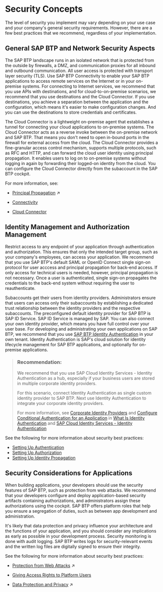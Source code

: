 <!-- loio951d36ce07324f919f74f52b0f9f9e0a -->

# Security Concepts

The level of security you implement may vary depending on your use case and your company's general security requirements. However, there are a few best practices that we recommend, regardless of your implementation.



<a name="loio951d36ce07324f919f74f52b0f9f9e0a__section_jp5_q4n_cgb"/>

## General SAP BTP and Network Security Aspects

The SAP BTP landscape runs in an isolated network that is protected from the outside by firewalls, a DMZ, and communication proxies for all inbound and outbound communication. All user access is protected with transport layer security \(TLS\). Use SAP BTP Connectivity to enable your SAP BTP applications to access remote services on the Internet or in your on-premise systems. For connecting to Internet services, we recommend that you use APIs with destinations, and for cloud-to-on-premise scenarios, we recommend that you use destinations and the Cloud Connector. If you use destinations, you achieve a separation between the application and the configuration, which means it's easier to make configuration changes. And you can use the destinations to store credentials and certificates.

The Cloud Connector is a lightweight on-premise agent that establishes a tunnel for connecting your cloud applications to on-premise systems. The Cloud Connector acts as a reverse invoke between the on-premise network and SAP BTP. That means you don't need to open in-bound ports in the firewall for external access from the cloud. The Cloud Connector provides a fine-granular access control mechanism, supports multiple protocols, such as RFC and HTTP, and can forward the cloud user identity using principal propagation. It enables users to log on to on-premise systems without logging in again by forwarding their logged-on identity from the cloud. You can configure the Cloud Connector directly from the subaccount in the SAP BTP cockpit.

For more information, see:

-   [Principal Propagation](https://help.sap.com/viewer/ea72206b834e4ace9cd834feed6c0e09/Cloud/en-US/f70fcf1c2d0a4a979adfe44cebc93c20.html "Exchange user ID information between systems or environments in SAP BTP.") :arrow_upper_right:

-    [Connectivity](https://help.sap.com/viewer/cca91383641e40ffbe03bdc78f00f681/Cloud/en-US/e54cc8fbbb571014beb5caaf6aa31280.html) 

-   [Cloud Connector](https://help.sap.com/viewer/cca91383641e40ffbe03bdc78f00f681/Cloud/en-US/e6c7616abb5710148cfcf3e75d96d596.html)




<a name="loio951d36ce07324f919f74f52b0f9f9e0a__section_jm5_1nw_jgb"/>

## Identity Management and Authorization Management

Restrict access to any endpoint of your application through authentication and authorization. This ensures that only the intended target group, such as your company's employees, can access your application. We recommend that you use SAP BTP's default SAML or OpenID Connect single sign-on protocol for user acccess and principal propagation for back-end access. If only access for technical users is needed, however, principal propagation is not necessary. Once a user is authenticated, single sign-on propagates the credentials to the back-end system without requiring the user to reauthenticate.

Subaccounts get their users from identity providers. Administrators ensure that users can access only their subaccounts by establishing a dedicated trust relationship between the identity providers and the respective subaccounts. The preconfigured default identity provider for SAP BTP is SAP ID Service. SAP ID Service is managed by SAP. You can also connect your own identity provider, which means you have full control over your user base. For developing and administrating your own applications on SAP BTP, we recommend that you use [SAP BTP Identity Authentication](https://help.sap.com/viewer/p/IDENTITY_AUTHENTICATION) in your own tenant. Identity Authentication is SAP's cloud solution for identity lifecycle management for SAP BTP applications, and optionally for on-premise applications.

> ### Recommendation:  
> We recommend that you use SAP Cloud Identity Services - Identity Authentication as a hub, especially if your business users are stored in multiple corporate identity providers.
> 
> For this scenario, connect Identity Authentication as single custom identity provider to SAP BTP. Next use Identity Authentication to integrate your corporate identity providers.
> 
> For more information, see [Corporate Identity Providers](https://help.sap.com/viewer/6d6d63354d1242d185ab4830fc04feb1/Cloud/en-US/19f3eca47db643b6aad448b5dc1075ad.html) and [Configure Conditional Authentication for an Application](https://help.sap.com/viewer/6d6d63354d1242d185ab4830fc04feb1/Cloud/en-US/0143dce88a604533ab5ab17e639fec09.html) in [What Is Identity Authentication](https://help.sap.com/viewer/6d6d63354d1242d185ab4830fc04feb1/Cloud/en-US/27882717f44b445fa287936c6f43dc1f.html) and [SAP Cloud Identity Services - Identity Authentication](https://help.sap.com/viewer/product/IDENTITY_AUTHENTICATION/Cloud/en-US)

See the following for more information about security best practices:

-   [Setting Up Authentication](setting-up-authentication-1dbce9c.md)
-   [Setting Up Authorization](setting-up-authorization-cb9f0ac.md)
-   [Setting Up Identity Propagation](setting-up-identity-propagation-12cf719.md)



<a name="loio951d36ce07324f919f74f52b0f9f9e0a__section_ex2_25n_cgb"/>

## Security Considerations for Applications

When building applications, your developers should use the security features of SAP BTP, such as protection from web attacks. We recommend that your developers configure and deploy application-based security artifacts containing authorizations, and administrators assign these authorizations using the cockpit. SAP BTP offers platform roles that help you ensure a segregation of duties, such as between app development and administration.

It's likely that data protection and privacy influence your architecture and the functions of your application, and you should consider any implications as early as possible in your development process. Security monitoring is done with audit logging. SAP BTP writes logs for security-relevant events and the written log files are digitally signed to ensure their integrity.

See the following for more information about security best practices:

-   [Protection from Web Attacks](https://help.sap.com/viewer/ea72206b834e4ace9cd834feed6c0e09/Cloud/en-US/52750a8f86bb428ca224daa4312d122e.html "To protect your applications from different kind of web attacks, Neo environment provides mechanisms for you to use with your applications.") :arrow_upper_right:

-   [Giving Access Rights to Platform Users](giving-access-rights-to-platform-users-a03d08e.md)
-   [Data Protection and Privacy](https://help.sap.com/viewer/ea72206b834e4ace9cd834feed6c0e09/Cloud/en-US/7e513d31704a4a87831191e504ca850a.html "Data protection is associated with numerous legal requirements and privacy concerns. In addition to compliance with general data protection and privacy acts, it is necessary to consider compliance with industry-specific legislation in different countries.") :arrow_upper_right:


